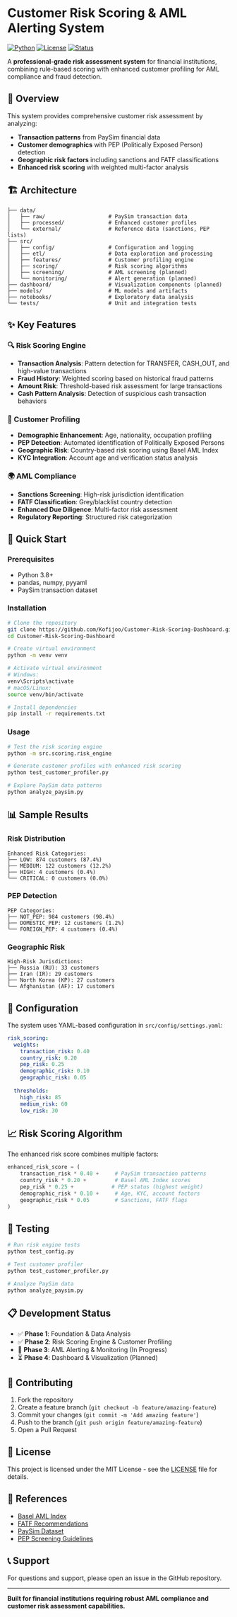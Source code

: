 # Customer Risk Scoring & AML Alerting System

[![Python](https://img.shields.io/badge/Python-3.8%2B-blue.svg)](https://python.org)
[![License](https://img.shields.io/badge/License-MIT-green.svg)](LICENSE)
[![Status](https://img.shields.io/badge/Status-Development-yellow.svg)]()

A **professional-grade risk assessment system** for financial institutions, combining rule-based scoring with enhanced customer profiling for AML compliance and fraud detection.

## 🎯 Overview

This system provides comprehensive customer risk assessment by analyzing:
- **Transaction patterns** from PaySim financial data
- **Customer demographics** with PEP (Politically Exposed Person) detection
- **Geographic risk factors** including sanctions and FATF classifications
- **Enhanced risk scoring** with weighted multi-factor analysis

## 🏗️ Architecture

```
├── data/
│   ├── raw/                    # PaySim transaction data
│   ├── processed/              # Enhanced customer profiles
│   └── external/               # Reference data (sanctions, PEP lists)
├── src/
│   ├── config/                 # Configuration and logging
│   ├── etl/                    # Data exploration and processing
│   ├── features/               # Customer profiling engine
│   ├── scoring/                # Risk scoring algorithms
│   ├── screening/              # AML screening (planned)
│   └── monitoring/             # Alert generation (planned)
├── dashboard/                  # Visualization components (planned)
├── models/                     # ML models and artifacts
├── notebooks/                  # Exploratory data analysis
└── tests/                      # Unit and integration tests
```

## ✨ Key Features

### 🔍 Risk Scoring Engine
- **Transaction Analysis**: Pattern detection for TRANSFER, CASH_OUT, and high-value transactions
- **Fraud History**: Weighted scoring based on historical fraud patterns
- **Amount Risk**: Threshold-based risk assessment for large transactions
- **Cash Pattern Analysis**: Detection of suspicious cash transaction behaviors

### 👤 Customer Profiling
- **Demographic Enhancement**: Age, nationality, occupation profiling
- **PEP Detection**: Automated identification of Politically Exposed Persons
- **Geographic Risk**: Country-based risk scoring using Basel AML Index
- **KYC Integration**: Account age and verification status analysis

### 🌍 AML Compliance
- **Sanctions Screening**: High-risk jurisdiction identification
- **FATF Classification**: Grey/blacklist country detection
- **Enhanced Due Diligence**: Multi-factor risk assessment
- **Regulatory Reporting**: Structured risk categorization

## 🚀 Quick Start

### Prerequisites
- Python 3.8+
- pandas, numpy, pyyaml
- PaySim transaction dataset

### Installation

```bash
# Clone the repository
git clone https://github.com/Kofijoo/Customer-Risk-Scoring-Dashboard.git
cd Customer-Risk-Scoring-Dashboard

# Create virtual environment
python -m venv venv

# Activate virtual environment
# Windows:
venv\Scripts\activate
# macOS/Linux:
source venv/bin/activate

# Install dependencies
pip install -r requirements.txt
```

### Usage

```bash
# Test the risk scoring engine
python -m src.scoring.risk_engine

# Generate customer profiles with enhanced risk scoring
python test_customer_profiler.py

# Explore PaySim data patterns
python analyze_paysim.py
```

## 📊 Sample Results

### Risk Distribution
```
Enhanced Risk Categories:
├── LOW: 874 customers (87.4%)
├── MEDIUM: 122 customers (12.2%)
├── HIGH: 4 customers (0.4%)
└── CRITICAL: 0 customers (0.0%)
```

### PEP Detection
```
PEP Categories:
├── NOT_PEP: 984 customers (98.4%)
├── DOMESTIC_PEP: 12 customers (1.2%)
└── FOREIGN_PEP: 4 customers (0.4%)
```

### Geographic Risk
```
High-Risk Jurisdictions:
├── Russia (RU): 33 customers
├── Iran (IR): 29 customers
├── North Korea (KP): 27 customers
└── Afghanistan (AF): 17 customers
```

## 🔧 Configuration

The system uses YAML-based configuration in `src/config/settings.yaml`:

```yaml
risk_scoring:
  weights:
    transaction_risk: 0.40
    country_risk: 0.20
    pep_risk: 0.25
    demographic_risk: 0.10
    geographic_risk: 0.05
  
  thresholds:
    high_risk: 85
    medium_risk: 60
    low_risk: 30
```

## 📈 Risk Scoring Algorithm

The enhanced risk score combines multiple factors:

```python
enhanced_risk_score = (
    transaction_risk * 0.40 +     # PaySim transaction patterns
    country_risk * 0.20 +         # Basel AML Index scores
    pep_risk * 0.25 +            # PEP status (highest weight)
    demographic_risk * 0.10 +     # Age, KYC, account factors
    geographic_risk * 0.05        # Sanctions, FATF flags
)
```

## 🧪 Testing

```bash
# Run risk engine tests
python test_config.py

# Test customer profiler
python test_customer_profiler.py

# Analyze PaySim data
python analyze_paysim.py
```

## 📋 Development Status

- ✅ **Phase 1**: Foundation & Data Analysis
- ✅ **Phase 2**: Risk Scoring Engine & Customer Profiling
- 🔄 **Phase 3**: AML Alerting & Monitoring (In Progress)
- ⏳ **Phase 4**: Dashboard & Visualization (Planned)

## 🤝 Contributing

1. Fork the repository
2. Create a feature branch (`git checkout -b feature/amazing-feature`)
3. Commit your changes (`git commit -m 'Add amazing feature'`)
4. Push to the branch (`git push origin feature/amazing-feature`)
5. Open a Pull Request

## 📄 License

This project is licensed under the MIT License - see the [LICENSE](LICENSE) file for details.

## 🔗 References

- [Basel AML Index](https://index.baselgovernance.org/)
- [FATF Recommendations](https://www.fatf-gafi.org/)
- [PaySim Dataset](https://www.kaggle.com/datasets/ealaxi/paysim1)
- [PEP Screening Guidelines](https://www.fatf-gafi.org/)

## 📞 Support

For questions and support, please open an issue in the GitHub repository.

---

**Built for financial institutions requiring robust AML compliance and customer risk assessment capabilities.**
